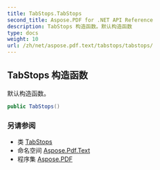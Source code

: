 ```yaml
---
title: TabStops.TabStops
second_title: Aspose.PDF for .NET API Reference
description: TabStops 构造函数。默认构造函数
type: docs
weight: 10
url: /zh/net/aspose.pdf.text/tabstops/tabstops/
---
```

## TabStops 构造函数

默认构造函数。

```csharp
public TabStops()
```

### 另请参阅

* 类 [TabStops](../)
* 命名空间 [Aspose.Pdf.Text](../../../aspose.pdf.text/)
* 程序集 [Aspose.PDF](../../../)